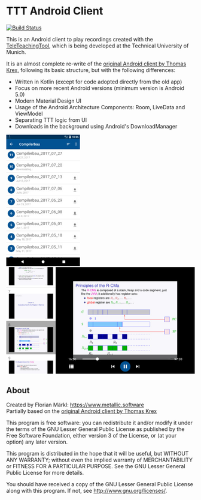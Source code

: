 
# TTT Android Client

[![Build Status](https://travis-ci.org/thestr4ng3r/ttt-android.svg?branch=travis)](https://travis-ci.org/thestr4ng3r/ttt-android)

This is an Android client to play recordings created with the [TeleTeachingTool](http://ttt.in.tum.de/), which is being developed at the Technical University of Munich.

It is an almost complete re-write of the [original Android client by Thomas Krex](https://versioncontrolseidl.in.tum.de/petter/tttandroidclient), following its basic structure, but with the following differences:
* Written in Kotlin (except for code adopted directly from the old app)
* Focus on more recent Android versions (minimum version is Android 5.0)
* Modern Material Design UI
* Usage of the Android Architecture Components: Room, LiveData and ViewModel
* Separating TTT logic from UI
* Downloads in the background using Android's DownloadManager

![Feed Screenshot](raw/screenshot_feed.jpg)
![Playback Screenshot](raw/screenshot_playback.jpg)

## About
Created by Florian Märkl: https://www.metallic.software  
Partially based on the [original Android client by Thomas Krex](https://versioncontrolseidl.in.tum.de/petter/tttandroidclient)

This program is free software: you can redistribute it and/or modify
it under the terms of the GNU Lesser General Public License as published by
the Free Software Foundation, either version 3 of the License, or
(at your option) any later version.

This program is distributed in the hope that it will be useful,
but WITHOUT ANY WARRANTY; without even the implied warranty of
MERCHANTABILITY or FITNESS FOR A PARTICULAR PURPOSE.  See the
GNU Lesser General Public License for more details.

You should have received a copy of the GNU Lesser General Public License
along with this program.  If not, see <http://www.gnu.org/licenses/>.

